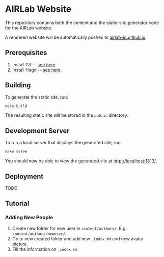 # AIRLab Website

This repository contains both the content and the static-site generator code for the AIRLab website.

A rendered website will be automatically pushed to [airlab-id.github.io](https://github.com/airlab-id/airlab-id.github.io).

## Prerequisites

1. Install Git -- [see here](https://help.github.com/en/articles/set-up-git).
1. Install Hugo -- [see here](https://gohugo.io/getting-started/installing/).

## Building

To generate the static site, run:

```bash
make build
```

The resulting static site will be stored in the `public` directory.

## Development Server

To run a local server that displays the generated site, run:

```bash
make serve
```

You should now be able to view the generated site at <http://localhost:1313/>.

## Deployment

TODO

## Tutorial

### Adding New People

1. Create new folder for new user in `content/authors/`. E.g: `content/authors/newuser/`.
1. Go to new created folder and add new `_index.md` and new avatar picture.
1. Fill the information on `_index.md`.

